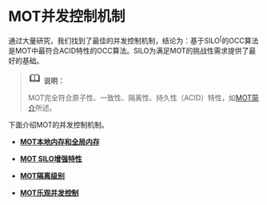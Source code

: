 # MOT并发控制机制<a name="ZH-CN_TOPIC_0289900650"></a>

通过大量研究，我们找到了最佳的并发控制机制，结论为：基于SILO<sup>\[</sup>的OCC算法是MOT中最符合ACID特性的OCC算法。SILO为满足MOT的挑战性需求提供了最好的基础。

>![](public_sys-resources/icon-note.gif) **说明：** 
>
>MOT完全符合原子性、一致性、隔离性、持久性（ACID）特性，如[MOT简介](MOT简介.md)所述。

下面介绍MOT的并发控制机制。

-   **[MOT本地内存和全局内存](MOT本地内存和全局内存.md)**  

-   **[MOT SILO增强特性](MOT-SILO增强特性.md)**  

-   **[MOT隔离级别](MOT隔离级别.md)**  

-   **[MOT乐观并发控制](MOT乐观并发控制.md)**  


